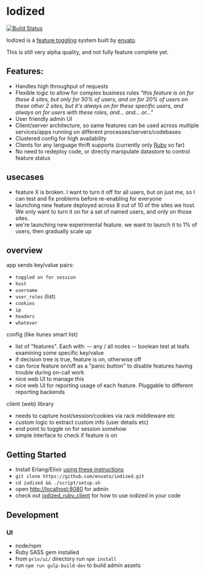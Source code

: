 # Iodized

[![Build Status](https://travis-ci.org/envato/iodized.png)](https://travis-ci.org/envato/iodized)

Iodized is a [feature toggling](http://martinfowler.com/bliki/FeatureToggle.html) system built by [envato](http://www.envato.com/).

This is still very alpha quality, and not fully feature complete yet.

## Features:
- Handles high throughput of requests
- Flexible logic to allow for complex business rules _"this feature is on for
  these 4 sites, but only for 50% of users, and on for 20% of users on these
other 2 sites, but it's always on for these specific users, and always on for
users with these roles, and... and... or..."_
- User friendly admin UI
- Client/server architecture, so same features can be used across multiple
  services/apps running on different processes/servers/codebases
- Clustered config for high availability
- Clients for any language thrift supports (currently only [Ruby](https://github.com/envato/iodized_ruby_client) so far)
- No need to redeploy code, or directly manipulate datastore to control feature status

## usecases
- feature X is broken. I want to turn it off for all users, but on just me, so I
can test and fix problems before re-enabling for everyone
- launching new feature deployed across 8 out of 10 of the sites we host. We
only want to turn it on for a set of named users, and only on those sites.
- we're launching new experimental feature. we want to launch it to 1% of users,
  then gradually scale up


## overview
app sends key/value pairs:
- `toggled on for session`
- `host`
- `username`
- `user_roles` (list)
- `cookies`
- `ip`
- `headers`
- `whatever`

config (like itunes smart list)
- list of "features". Each with:
-- any / all nodes
-- boolean test at leafs examining some specific key/value
- if decision tree is true, feature is on, otherwise off
- can force feature on/off as a "panic button" to disable features having
  trouble during on-call work
- nice web UI to manage this
- nice web UI for reporting usage of each feature. Pluggable to different
  reporting backends

client (web) library
- needs to capture host/session/cookies via rack middleware etc
- custom logic to extract custom info (user details etc)
- end point to toggle on for session somehow
- simple interface to check if feature is on

## Getting Started

- Install Erlang/Elixir [using these
instructions](http://elixir-lang.org/install.html)
- `git clone https://github.com/envato/iodized.git`
- `cd iodized && ./script/setup.sh`
- open [http://localhost:8080](http://localhost:8080) for admin
- check out [iodized_ruby_client](https://github.com/envato/iodized_ruby_client)
  for how to use iodized in your code

## Development

### UI
- node/npm
- Ruby SASS gem installed
- from `priv/ui/` directory run `npm install`
- run `npm run gulp-build-dev` to build admin assets
